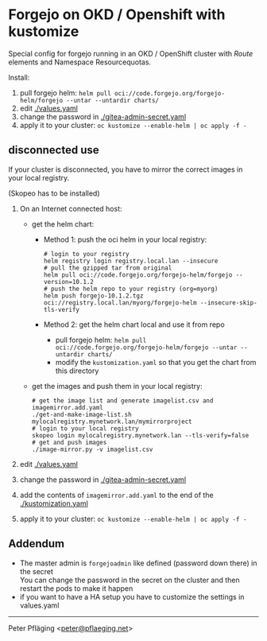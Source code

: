# Forgejo on OKD / Openshift with kustomize

Special config for forgejo running in an OKD / OpenShift cluster with *Route* elements and Namespace Resourcequotas.

Install:

1. pull forgejo helm: `helm pull oci://code.forgejo.org/forgejo-helm/forgejo --untar --untardir charts/`
1. edit [./values.yaml](./values.yaml)
1. change the password in [./gitea-admin-secret.yaml](./gitea-admin-secret.yaml)
1. apply it to your cluster: `oc kustomize --enable-helm | oc apply -f -`

## disconnected use

If your cluster is disconnected, you have to mirror the correct images in your local registry.

(Skopeo has to be installed)

1. On an Internet connected host:

    - get the helm chart:

      - Method 1: push the oci helm in your local registry:

          ```shell
          # login to your registry
          helm registry login registry.local.lan --insecure
          # pull the gzipped tar from original
          helm pull oci://code.forgejo.org/forgejo-helm/forgejo --version=10.1.2
          # push the helm repo to your registry (org=myorg)
          helm push forgejo-10.1.2.tgz oci://registry.local.lan/myorg/forgejo-helm --insecure-skip-tls-verify
          ```

      - Method 2: get the helm chart local and use it from repo

        - pull forgejo helm: `helm pull oci://code.forgejo.org/forgejo-helm/forgejo --untar --untardir charts/`
        - modify the `kustomization.yaml` so that you get the chart from this directory

    - get the images and push them in your local registry:

      ```shell
      # get the image list and generate imagelist.csv and imagemirror.add.yaml
      ./get-and-make-image-list.sh mylocalregistry.mynetwork.lan/mymirrorproject
      # login to your local registry
      skopeo login mylocalregistry.mynetwork.lan --tls-verify=false 
      # get and push images
      ./image-mirror.py -v imagelist.csv
      ```

1. edit [./values.yaml](./values.yaml)
1. change the password in [./gitea-admin-secret.yaml](./gitea-admin-secret.yaml)
1. add the contents of `imagemirror.add.yaml` to the end of the [./kustomization.yaml](./kustomization.yaml)
1. apply it to your cluster: `oc kustomize --enable-helm | oc apply -f -`

## Addendum

- The master admin is `forgejoadmin` like defined (password down there) in the secret  
  You can change the password in the secret on the cluster and then restart the pods to make it happen
- if you want to have a HA setup you have to customize the settings in values.yaml

---
Peter Pfläging <<peter@pflaeging.net>>
